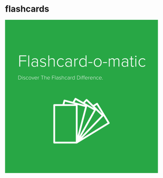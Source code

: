 # flashcards
![Flashcard-o-matic Discover the flashcard difference](/src/readme/readme-logo.png?raw=true "Flashcard-o-matic")